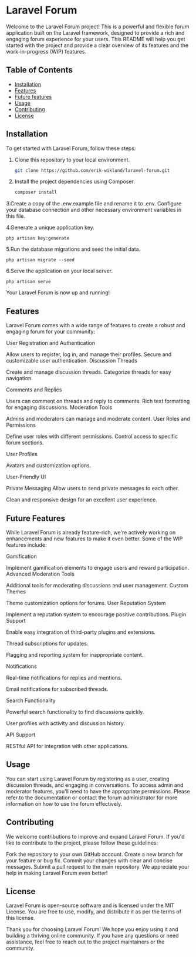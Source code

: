 # Laravel Forum

Welcome to the Laravel Forum project! This is a powerful and flexible forum application built on the Laravel framework, designed to provide a rich and engaging forum experience for your users. This README will help you get started with the project and provide a clear overview of its features and the work-in-progress (WIP) features.

## Table of Contents

- [Installation](#installation)
- [Features](#features)
- [Future features](#future-features)
- [Usage](#usage)
- [Contributing](#contributing)
- [License](#license)

## Installation

To get started with Laravel Forum, follow these steps:

1. Clone this repository to your local environment.

   ```bash
   git clone https://github.com/erik-wiklund/laravel-forum.git

2. Install the project dependencies using Composer.
   
    ```bash
    composer install

3.Create a copy of the .env.example file and rename it to .env. Configure your database connection and other necessary environment variables in this file.

4.Generate a unique application key.

    php artisan key:generate
5.Run the database migrations and seed the initial data.

    php artisan migrate --seed

6.Serve the application on your local server.

    php artisan serve

Your Laravel Forum is now up and running!

## Features
Laravel Forum comes with a wide range of features to create a robust and engaging forum for your community:

User Registration and Authentication

Allow users to register, log in, and manage their profiles.
Secure and customizable user authentication.
Discussion Threads

Create and manage discussion threads.
Categorize threads for easy navigation.

Comments and Replies

Users can comment on threads and reply to comments.
Rich text formatting for engaging discussions.
Moderation Tools

Admins and moderators can manage and moderate content.
User Roles and Permissions

Define user roles with different permissions.
Control access to specific forum sections.

User Profiles

Avatars and customization options.

User-Friendly UI

Private Messaging
Allow users to send private messages to each other.

Clean and responsive design for an excellent user experience.
## Future Features
While Laravel Forum is already feature-rich, we're actively working on enhancements and new features to make it even better. Some of the WIP features include:

Gamification

Implement gamification elements to engage users and reward participation.
Advanced Moderation Tools

Additional tools for moderating discussions and user management.
Custom Themes

Theme customization options for forums.
User Reputation System

Implement a reputation system to encourage positive contributions.
Plugin Support

Enable easy integration of third-party plugins and extensions.

Thread subscriptions for updates.

Flagging and reporting system for inappropriate content.

Notifications

Real-time notifications for replies and mentions.

Email notifications for subscribed threads.

Search Functionality

Powerful search functionality to find discussions quickly.

User profiles with activity and discussion history.

API Support

RESTful API for integration with other applications.

## Usage
You can start using Laravel Forum by registering as a user, creating discussion threads, and engaging in conversations. To access admin and moderator features, you'll need to have the appropriate permissions. Please refer to the documentation or contact the forum administrator for more information on how to use the forum effectively.

## Contributing
We welcome contributions to improve and expand Laravel Forum. If you'd like to contribute to the project, please follow these guidelines:

Fork the repository to your own GitHub account.
Create a new branch for your feature or bug fix.
Commit your changes with clear and concise messages.
Submit a pull request to the main repository.
We appreciate your help in making Laravel Forum even better!

## License
Laravel Forum is open-source software and is licensed under the MIT License. You are free to use, modify, and distribute it as per the terms of this license.

Thank you for choosing Laravel Forum! We hope you enjoy using it and building a thriving online community. If you have any questions or need assistance, feel free to reach out to the project maintainers or the community.

